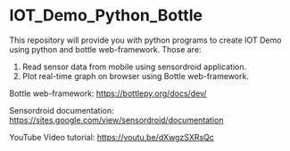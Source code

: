 # IOT_Demo_Python_Bottle
This repository will provide you with python programs to create IOT Demo using python and bottle web-framework. Those are:
1. Read sensor data from mobile using sensordroid application.
2. Plot real-time graph on browser using Bottle web-framework.

Bottle web-framework: https://bottlepy.org/docs/dev/

Sensordroid documentation: https://sites.google.com/view/sensordroid/documentation

YouTube Video tutorial: https://youtu.be/dXwgzSXRsQc
